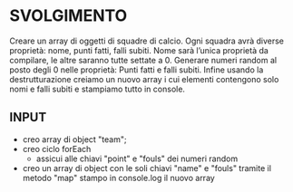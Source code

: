 # SVOLGIMENTO 
Creare un array di oggetti di squadre di calcio. Ogni squadra avrà diverse proprietà: nome, punti fatti, falli subiti.
Nome sarà l’unica proprietà da compilare, le altre saranno tutte settate a 0.
Generare numeri random al posto degli 0 nelle proprietà:
Punti fatti e falli subiti.
Infine usando la destrutturazione creiamo un nuovo array i cui elementi contengono solo nomi e falli subiti e stampiamo tutto in console.
## INPUT
- creo array di object "team";
- creo ciclo forEach
    - assicui alle chiavi "point" e "fouls" dei numeri random
- creo un array di object con le soli chiavi "name" e "fouls" tramite il metodo "map"
stampo in console.log il nuovo array